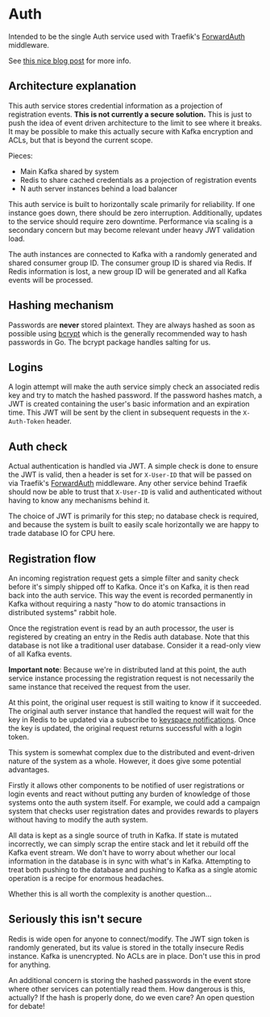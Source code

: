 # Auth

Intended to be the single Auth service used with
Traefik's [ForwardAuth](https://docs.traefik.io/middlewares/forwardauth/) middleware.

See [this nice blog post](https://rogerwelin.github.io/traefik/api/go/auth/2019/08/19/build-external-api-with-trafik-go.html)
for more info.

## Architecture explanation

This auth service stores credential information as a projection of registration events.
**This is not currently a secure solution.**  This is just to push the idea of event driven
architecture to the limit to see where it breaks.  It may be possible to make this
actually secure with Kafka encryption and ACLs, but that is beyond the current scope.

Pieces:
* Main Kafka shared by system
* Redis to share cached credentials as a projection of registration events
* N auth server instances behind a load balancer

This auth service is built to horizontally scale primarily for reliability.  If one
instance goes down, there should be zero interruption.  Additionally, updates to the
service should require zero downtime.  Performance via scaling is a secondary concern
but may become relevant under heavy JWT validation load.

The auth instances are connected to Kafka with a randomly generated and shared
consumer group ID.  The consumer group ID is shared via Redis.  If Redis information
is lost, a new group ID will be generated and all Kafka events will be processed.

## Hashing mechanism

Passwords are **never** stored plaintext.  They are always hashed as soon as possible
using [bcrypt](https://godoc.org/golang.org/x/crypto/bcrypt) which is the generally
recommended way to hash passwords in Go.  The bcrypt package handles salting for us.

## Logins

A login attempt will make the auth service simply check an associated redis key and
try to match the hashed password.  If the password hashes match, a JWT is created
containing the user's basic information and an expiration time.  This JWT will be
sent by the client in subsequent requests in the `X-Auth-Token` header.

## Auth check

Actual authentication is handled via JWT.  A simple check is done to ensure the JWT
is valid, then a header is set for `X-User-ID` that will be passed on via Traefik's
[ForwardAuth](https://docs.traefik.io/middlewares/forwardauth/) middleware.  Any
other service behind Traefik should now be able to trust that `X-User-ID` is valid
and authenticated without having to know any mechanisms behind it.

The choice of JWT is primarily for this step; no database check is required, and because
the system is built to easily scale horizontally we are happy to trade database IO
for CPU here.

## Registration flow

An incoming registration request gets a simple filter and sanity check before it's
simply shipped off to Kafka.  Once it's on Kafka, it is then read back into the auth
service.  This way the event is recorded permanently in Kafka without requiring a
nasty "how to do atomic transactions in distributed systems" rabbit hole.

Once the registration event is read by an auth processor, the user is registered by
creating an entry in the Redis auth database.  Note that this database is not like
a traditional user database.  Consider it a read-only view of all Kafka events.

**Important note**: Because we're in distributed land at this point, the auth service
instance processing the registration request is not necessarily the same instance that
received the request from the user.

At this point, the original user request is still waiting to know if it succeeded.
The original auth server instance that handled the request will wait for the key
in Redis to be updated via a subscribe to
[keyspace notifications](https://redis.io/topics/notifications).  Once the key is
updated, the original request returns successful with a login token.

This system is somewhat complex due to the distributed and event-driven nature of
the system as a whole.  However, it does give some potential advantages.

Firstly it allows other components to be notified of user registrations or login events
and react without putting any burden of knowledge of those systems onto the auth system
itself.  For example, we could add a campaign system that checks user registration
dates and provides rewards to players without having to modify the auth system.

All data is kept as a single source of truth in Kafka.  If state is mutated incorrectly,
we can simply scrap the entire stack and let it rebuild off the Kafka event stream.
We don't have to worry about whether our local information in the database is in sync
with what's in Kafka.  Attempting to treat both pushing to the database and pushing to
Kafka as a single atomic operation is a recipe for enormous headaches.

Whether this is all worth the complexity is another question...

## Seriously this isn't secure

Redis is wide open for anyone to connect/modify.  The JWT sign token is randomly generated,
but its value is stored in the totally insecure Redis instance.  Kafka is unencrypted.  No ACLs
are in place.  Don't use this in prod for anything.

An additional concern is storing the hashed passwords in the event store where other services
can potentially read them.  How dangerous is this, actually?  If the hash is properly done,
do we even care?  An open question for debate!

